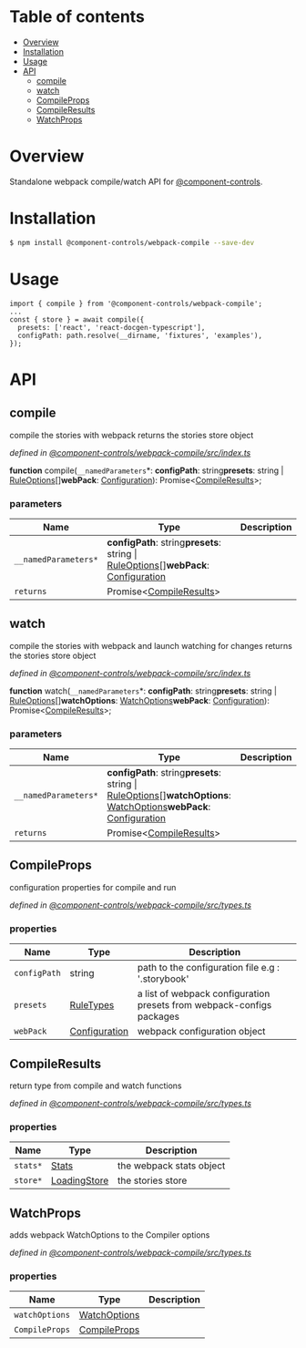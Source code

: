 # Table of contents

-   [Overview](#overview)
-   [Installation](#installation)
-   [Usage](#usage)
-   [API](#api)
    -   [compile](#compile)
    -   [watch](#watch)
    -   [CompileProps](#compileprops)
    -   [CompileResults](#compileresults)
    -   [WatchProps](#watchprops)

# Overview

Standalone webpack compile/watch API for [@component-controls](https://github.com/ccontrols/component-controls).

# Installation

```bash
$ npm install @component-controls/webpack-compile --save-dev
```

# Usage

    import { compile } from '@component-controls/webpack-compile';
    ...
    const { store } = await compile({
      presets: ['react', 'react-docgen-typescript'],
      configPath: path.resolve(__dirname, 'fixtures', 'examples'),
    });

# API

<tsdoc-typescript files="@types/webpack/index.d.ts" entry="./src/index.ts,./src/types.ts"/>

<!-- START-TSDOC-TYPESCRIPT -->

## compile

compile the stories with webpack
returns the stories store object

_defined in [@component-controls/webpack-compile/src/index.ts](https://github.com/ccontrols/component-controls/tree/master/core/webpack-compile/src/index.ts#L8)_

**function** compile(`__namedParameters`\*: **configPath**: string**presets**: string | [RuleOptions](#ruleoptions)\[]**webPack**: [Configuration](#configuration)): Promise&lt;[CompileResults](#compileresults)>;

### parameters

| Name                 | Type                                                                                                                    | Description |
| -------------------- | ----------------------------------------------------------------------------------------------------------------------- | ----------- |
| `__namedParameters*` | **configPath**: string**presets**: string \| [RuleOptions](#ruleoptions)\[]**webPack**: [Configuration](#configuration) |             |
| `returns`            | Promise&lt;[CompileResults](#compileresults)>                                                                           |             |

## watch

compile the stories with webpack and launch watching for changes
returns the stories store object

_defined in [@component-controls/webpack-compile/src/index.ts](https://github.com/ccontrols/component-controls/tree/master/core/webpack-compile/src/index.ts#L25)_

**function** watch(`__namedParameters`\*: **configPath**: string**presets**: string | [RuleOptions](#ruleoptions)\[]**watchOptions**: [WatchOptions](#watchoptions)**webPack**: [Configuration](#configuration)): Promise&lt;[CompileResults](#compileresults)>;

### parameters

| Name                 | Type                                                                                                                                                                   | Description |
| -------------------- | ---------------------------------------------------------------------------------------------------------------------------------------------------------------------- | ----------- |
| `__namedParameters*` | **configPath**: string**presets**: string \| [RuleOptions](#ruleoptions)\[]**watchOptions**: [WatchOptions](#watchoptions)**webPack**: [Configuration](#configuration) |             |
| `returns`            | Promise&lt;[CompileResults](#compileresults)>                                                                                                                          |             |

## CompileProps

configuration properties for compile and run

_defined in [@component-controls/webpack-compile/src/types.ts](https://github.com/ccontrols/component-controls/tree/master/core/webpack-compile/src/types.ts#L8)_



### properties

| Name         | Type                            | Description                                                           |
| ------------ | ------------------------------- | --------------------------------------------------------------------- |
| `configPath` | string                          | path to the configuration file e.g : '.storybook'                     |
| `presets`    | [RuleTypes](#ruletypes)         | a list of webpack configuration presets from webpack-configs packages |
| `webPack`    | [Configuration](#configuration) | webpack configuration object                                          |

## CompileResults

return type from compile and watch functions

_defined in [@component-controls/webpack-compile/src/types.ts](https://github.com/ccontrols/component-controls/tree/master/core/webpack-compile/src/types.ts#L26)_



### properties

| Name     | Type                          | Description              |
| -------- | ----------------------------- | ------------------------ |
| `stats*` | [Stats](#stats)               | the webpack stats object |
| `store*` | [LoadingStore](#loadingstore) | the stories store        |

## WatchProps

adds webpack WatchOptions to the Compiler options

_defined in [@component-controls/webpack-compile/src/types.ts](https://github.com/ccontrols/component-controls/tree/master/core/webpack-compile/src/types.ts#L40)_

### properties

| Name           | Type                          | Description |
| -------------- | ----------------------------- | ----------- |
| `watchOptions` | [WatchOptions](#watchoptions) |             |
| `CompileProps` | [CompileProps](#compileprops) |             |

<!-- END-TSDOC-TYPESCRIPT -->
